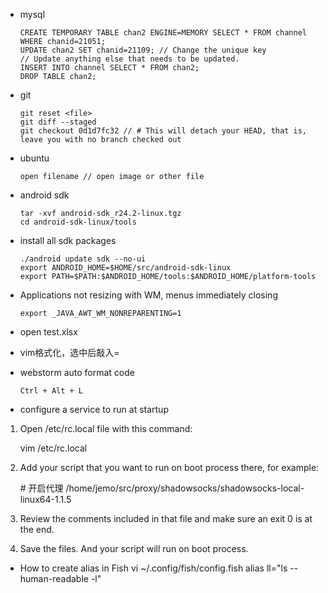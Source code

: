 - mysql

      CREATE TEMPORARY TABLE chan2 ENGINE=MEMORY SELECT * FROM channel WHERE chanid=21051;
      UPDATE chan2 SET chanid=21109; // Change the unique key
      // Update anything else that needs to be updated.
      INSERT INTO channel SELECT * FROM chan2;
      DROP TABLE chan2;

- git

      git reset <file>
      git diff --staged
      git checkout 0d1d7fc32 // # This will detach your HEAD, that is, leave you with no branch checked out

- ubuntu

      open filename // open image or other file

- android sdk

      tar -xvf android-sdk_r24.2-linux.tgz
      cd android-sdk-linux/tools

- install all sdk packages

      ./android update sdk --no-ui
      export ANDROID_HOME=$HOME/src/android-sdk-linux
      export PATH=$PATH:$ANDROID_HOME/tools:$ANDROID_HOME/platform-tools

- Applications not resizing with WM, menus immediately closing

      export _JAVA_AWT_WM_NONREPARENTING=1

- open test.xlsx

- vim格式化，选中后敲入=

- webstorm  auto format code

      Ctrl + Alt + L

- configure a service to run at startup

1. Open /etc/rc.local file with this command:

      vim /etc/rc.local

2. Add your script that you want to run on boot process there, for example:

      \# 开启代理
      /home/jemo/src/proxy/shadowsocks/shadowsocks-local-linux64-1.1.5

3. Review the comments included in that file and make sure an exit 0 is at the end.
4. Save the files. And your script will run on boot process.

- How to create alias in Fish
      vi ~/.config/fish/config.fish
      alias ll="ls --human-readable -l"
